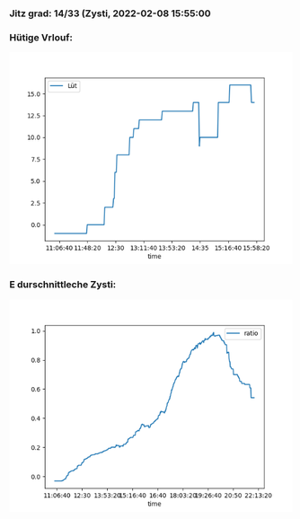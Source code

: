 ### Jitz grad: 14/33 (Zysti, 2022-02-08 15:55:00

### Hütige Vrlouf:
![Graph](Today.png)

### E durschnittleche Zysti:
![Graph](Zysti.png)